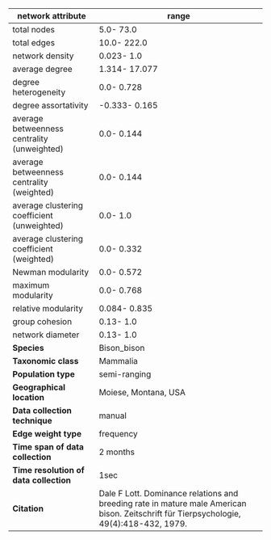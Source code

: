 network attribute|range
---|---
total nodes|5.0- 73.0
total edges|10.0- 222.0
network density|0.023- 1.0
average degree|1.314- 17.077
degree heterogeneity|0.0- 0.728
degree assortativity|-0.333- 0.165
average betweenness centrality (unweighted)|0.0- 0.144
average betweenness centrality (weighted)|0.0- 0.144
average clustering coefficient (unweighted)|0.0- 1.0
average clustering coefficient (weighted)|0.0- 0.332
Newman modularity|0.0- 0.572
maximum modularity|0.0- 0.768
relative modularity|0.084- 0.835
group cohesion|0.13- 1.0
network diameter|0.13- 1.0
**Species**| Bison_bison
**Taxonomic class**| Mammalia
**Population type**| semi-ranging
**Geographical location**| Moiese, Montana, USA
**Data collection technique**| manual 
**Edge weight type**| frequency
**Time span of data collection**| 2 months
**Time resolution of data collection**| 1sec
**Citation**| Dale F Lott. Dominance relations and breeding rate in mature male American bison. Zeitschrift für Tierpsychologie, 49(4):418-432, 1979.